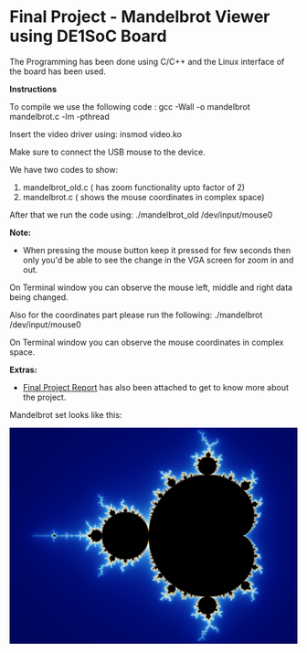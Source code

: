 # Final Project - Mandelbrot Viewer using DE1SoC Board

The Programming has been done using C/C++ and the Linux interface of the board has been used.

**Instructions**

To compile we use the following code : gcc -Wall -o mandelbrot mandelbrot.c -lm -pthread 

Insert the video driver using: insmod video.ko

Make sure to connect the USB mouse to the device.  

We have two codes to show: 
1) mandelbrot_old.c ( has zoom functionality upto factor of 2)
2) mandelbrot.c ( shows the mouse coordinates in complex space)

After that we run the code using: ./mandelbrot_old /dev/input/mouse0

**Note:**
- When pressing the mouse button keep it pressed for few seconds then only you'd be able to see the change in the VGA screen for zoom in and out.

On Terminal window you can observe the mouse left, middle and right data being changed.

Also for the coordinates part please run the following: ./mandelbrot /dev/input/mouse0

On Terminal window you can observe the mouse coordinates in complex space.

**Extras:**
- [Final Project Report](https://drive.google.com/file/d/1dkwd3aEwDjmG0-xR9eDcRPx4XfrU25Oe/view?usp=sharing) has also been attached to get to know more about the project.

Mandelbrot set looks like this:

![Mandelbrot set](Mandel.jpg)



